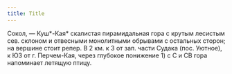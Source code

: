 ```yaml
---
title: Title
---
```


Сокол, — Куш*-Кая* скалистая пирамидальная гора с крутым лесистым сев. склоном и
отвесными монолитными обрывами с остальных сторон; на вершине стоит репер. В 2
км. к З от зап. части Судака (пос. Уютное), к ЮЗ от г. Перчем-Кая, через
глубокое понижение 1) с С и СВ гора напоминает летящую птицу.
